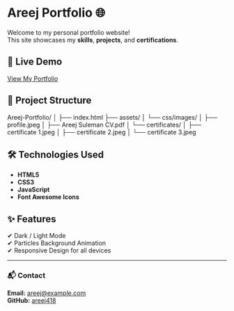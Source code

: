 # Areej Portfolio 🌐

Welcome to my personal portfolio website!  
This site showcases my **skills**, **projects**, and **certifications**.

## 🌟 Live Demo
[View My Portfolio](https://areej418.github.io/areej-portfolio/)

## 📂 Project Structure
Areej-Portfolio/
│
├── index.html
├── assets/
│ └── css/images/
│ ├── profile.jpeg
│ ├── Areej Suleman CV.pdf
│ └── certificates/
│ ├── certificate 1.jpeg
│ ├── certificate 2.jpeg
│ └── certificate 3.jpeg


## 🛠️ Technologies Used
- **HTML5**
- **CSS3**
- **JavaScript**
- **Font Awesome Icons**

## ✨ Features
✔ Dark / Light Mode  
✔ Particles Background Animation  
✔ Responsive Design for all devices  

---

### 📬 Contact
**Email:** areej@example.com  
**GitHub:** [areej418](https://github.com/areej418)

